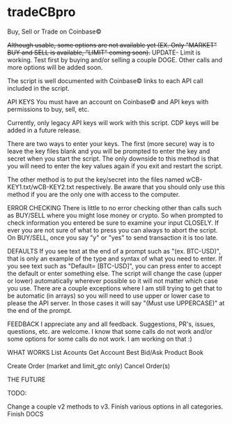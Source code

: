 # tradeCBpro
Buy, Sell or Trade on Coinbase© 


~~Although usable, some options are not available yet (EX. Only "MARKET" BUY and SELL is available, "LIMIT" coming soon).~~ UPDATE- Limit is working. Test first by buying and/or selling a couple DOGE. Other calls and more options will be added soon.

The script is well documented with Coinbase© links to each API call included in the script.

API KEYS
You must have an account on Coinbase© and API keys with permissions to buy, sell, etc.

Currently, only legacy API keys will work with this script. CDP keys will be added in a future release.

There are two ways to enter your keys. The first (more secure) way is to leave the key files blank and you will be prompted to enter the key and secret when you start the script. The only downside to this method is that you will need to enter the key values again if you exit and restart the script.

The other method is to put the key/secret into the files named wCB-KEY1.txt/wCB-KEY2.txt respectively. Be aware that you should only use this method if you are the only one with access to the computer.

ERROR CHECKING
There is little to no error checking other than calls such as BUY/SELL where you might lose money or crypto.  So when prompted to check information you entered be sure to examine your input CLOSELY. If ever you are not sure of what to press you can always <CTRL-c>  to abort the script.  On BUY/SELL, once you say "y" or "yes" to send transaction it is too late.

DEFAULTS
If you see text at the end of a prompt such as "(ex. BTC-USD)", that is only an example of the type and syntax of what you need to enter. If you see text such as "Default= [BTC-USD]", you can press enter to accept the default or enter something else.
The script will change the case (upper or lower) automatically wherever possible so it will not matter which case you use. There are a couple exceptions where I am still trying to get that to be automatic (in arrays) so you will need to use upper or lower case to please the API server. In those cases it will say "(Must use UPPERCASE)" at the end of the prompt.

FEEDBACK
I appreciate any and all feedback. Suggestions, PR's, issues, questions, etc. are welcome. I know that some calls do not work and/or some options for some calls do not work. I am working on that :)

WHAT WORKS
List Acounts
Get Account
Best Bid/Ask
Product Book

Create Order (market and limit_gtc only)
Cancel Order(s)


THE FUTURE

TODO:

Change a couple v2 methods to v3.
Finish various options in all categories.
Finish DOCS

